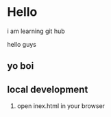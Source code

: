 # Hello

i am learning git hub

hello guys
## yo boi

## local development

1. open inex.html in your browser